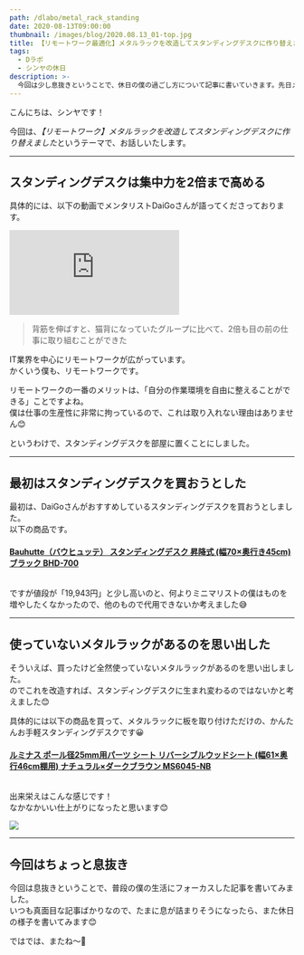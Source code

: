 ```yaml
---
path: /dlabo/metal_rack_standing
date: 2020-08-13T09:00:00
thumbnail: /images/blog/2020.08.13_01-top.jpg
title: 【リモートワーク最適化】メタルラックを改造してスタンディングデスクに作り替えました
tags:
  - Dラボ
  - シンヤの休日
description: >-
  今回は少し息抜きということで、休日の僕の過ごし方について記事に書いていきます。先日メンタリストDaiGoさんの動画を見て、メタルラックを改造してスタンディングデスクを自作してみました。
---
```


こんにちは、シンヤです！

今回は、*【リモートワーク】メタルラックを改造してスタンディングデスクに作り替えました*というテーマで、お話しいたします。

---

## スタンディングデスクは集中力を2倍まで高める

具体的には、以下の動画でメンタリストDaiGoさんが語ってくださっております。

<div class="post__movie--wrap">
  <iframe src="https://www.youtube.com/embed/FEApSBT34mo" frameborder="0" allow="accelerometer; autoplay; encrypted-media; gyroscope; picture-in-picture" allowfullscreen></iframe>
</div>

> 背筋を伸ばすと、猫背になっていたグループに比べて、2倍も目の前の仕事に取り組むことができた

IT業界を中心にリモートワークが広がっています。  
かくいう僕も、リモートワークです。

リモートワークの一番のメリットは、「自分の作業環境を自由に整えることができる」ことですよね。  
僕は仕事の生産性に非常に拘っているので、これは取り入れない理由はありません😊

というわけで、スタンディングデスクを部屋に置くことにしました。

---

## 最初はスタンディングデスクを買おうとした

最初は、DaiGoさんがおすすめしているスタンディングデスクを買おうとしました。  
以下の商品です。

#### [Bauhutte（バウヒュッテ） スタンディングデスク 昇降式 (幅70×奥行き45cm) ブラック BHD-700](https://www.amazon.co.jp/gp/product/B018RT08IY/ref=as_li_tl?ie=UTF8&camp=247&creative=1211&creativeASIN=B018RT08IY&linkCode=as2&tag=shinshoi-22&linkId=b3309c47d2a00c427986959e666cad40)
<img src="//ir-jp.amazon-adsystem.com/e/ir?t=shinshoi-22&l=am2&o=9&a=B018RT08IY" width="1" height="1" border="0" alt="" style="border:none !important; margin:0px !important;" />

ですが値段が「19,943円」と少し高いのと、何よりミニマリストの僕はものを増やしたくなかったので、他のもので代用できないか考えました😅

---

## 使っていないメタルラックがあるのを思い出した

そういえば、買ったけど全然使っていないメタルラックがあるのを思い出しました。  
のでこれを改造すれば、スタンディングデスクに生まれ変わるのではないかと考えました😊

具体的には以下の商品を買って、メタルラックに板を取り付けただけの、かんたんお手軽スタンディングデスクです😀

#### [ルミナス ポール径25mm用パーツ シート リバーシブルウッドシート (幅61×奥行46cm棚用) ナチュラル×ダークブラウン MS6045-NB](https://www.amazon.co.jp/gp/product/B0059ZWDOC/ref=as_li_tl?ie=UTF8&camp=247&creative=1211&creativeASIN=B0059ZWDOC&linkCode=as2&tag=shinshoi-22&linkId=2ba622dc06444407491e08d80a59fce8)
<img src="//ir-jp.amazon-adsystem.com/e/ir?t=shinshoi-22&l=am2&o=9&a=B0059ZWDOC" width="1" height="1" border="0" alt="" style="border:none !important; margin:0px !important;" />

出来栄えはこんな感じです！  
なかなかいい仕上がりになったと思います😊

![](/images/blog/2020.08.13_01-01.jpg)

---

## 今回はちょっと息抜き

今回は息抜きということで、普段の僕の生活にフォーカスした記事を書いてみました。  
いつも真面目な記事ばかりなので、たまに息が詰まりそうになったら、また休日の様子を書いてみます😊

ではでは、またね〜🤗
